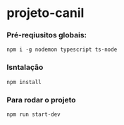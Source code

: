 # projeto-canil

### Pré-reqiusitos globais:
`npm i -g nodemon typescript ts-node`

### Isntalação
`npm install`

### Para rodar o projeto
`npm run start-dev`
